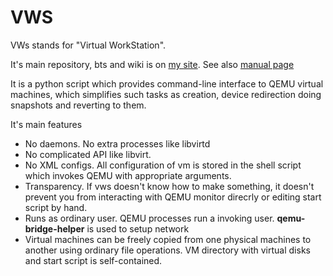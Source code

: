 VWS
===

VWs stands for "Virtual WorkStation".

It's main repository, bts and wiki is on [my site](https://wagner.pp.ru/fossil/vws).
See also [manual page](vws.mkd)


It is a python script which provides command-line interface to QEMU
virtual machines, which simplifies such tasks as creation, 
device redirection doing snapshots and reverting to them.

It's main features

- No daemons. No extra processes like libvirtd
- No complicated API like libvirt.
- No XML configs. All configuration of vm is stored in the shell script
  which invokes QEMU with appropriate arguments.
- Transparency. If vws doesn't know how to make something, it doesn't
  prevent you from interacting with QEMU monitor direcrly or editing
  start script by hand.
- Runs as ordinary user. QEMU processes run a invoking user.
  **qemu-bridge-helper** is used to setup network
- Virtual machines can be freely copied from one physical machines to
  another using ordinary file operations. VM directory with virtual disks
  and start script is self-contained.


